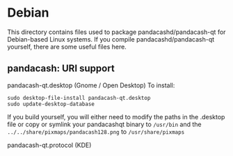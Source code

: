 
Debian
====================
This directory contains files used to package pandacashd/pandacash-qt
for Debian-based Linux systems. If you compile pandacashd/pandacash-qt yourself, there are some useful files here.

## pandacash: URI support ##


pandacash-qt.desktop  (Gnome / Open Desktop)
To install:

	sudo desktop-file-install pandacash-qt.desktop
	sudo update-desktop-database

If you build yourself, you will either need to modify the paths in
the .desktop file or copy or symlink your pandacashqt binary to `/usr/bin`
and the `../../share/pixmaps/pandacash128.png` to `/usr/share/pixmaps`

pandacash-qt.protocol (KDE)

